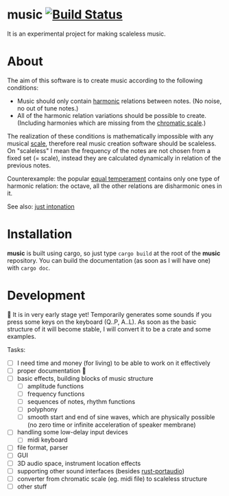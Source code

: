 music [![Build Status](https://travis-ci.org/tiborgats/music.svg?branch=master)](https://travis-ci.org/tiborgats/music)
=====
It is an experimental project for making scaleless music.
# About
The aim of this software is to create music according to the following conditions:
* Music should only contain [harmonic](https://en.wikipedia.org/wiki/Harmony) relations between notes. (No noise, no out of tune notes.)
* All of the harmonic relation variations should be possible to create. (Including harmonies which are missing from the [chromatic scale](https://en.wikipedia.org/wiki/Chromatic_scale).)

The realization of these conditions is mathematically impossible with any musical [scale](https://en.wikipedia.org/wiki/Scale_(music)), therefore real music creation software should be scaleless. On "scaleless" I mean the frequency of the notes are not chosen from a fixed set (= scale), instead they are calculated dynamically in relation of the previous notes.

Counterexample: the popular [equal temperament](https://en.wikipedia.org/wiki/Equal_temperament) contains only one type of harmonic relation: the octave, all the other relations are disharmonic ones in it.

See also: [just intonation](https://en.wikipedia.org/wiki/Just_intonation)

# Installation
**music** is built using cargo, so just type `cargo build` at the root of the **music** repository.
You can build the documentation (as soon as I will have one) with `cargo doc`.

# Development
:construction: It is in very early stage yet! Temporarily generates some sounds if you press some keys on the keyboard (Q..P, A..L).
As soon as the basic structure of it will become stable, I will convert it to be a crate and some examples.

Tasks:
- [ ] I need time and money (for living) to be able to work on it effectively
- [ ] proper documentation :book:
- [ ] basic effects, building blocks of music structure
	- [ ] amplitude functions
	- [ ] frequency functions
	- [ ] sequences of notes, rhythm functions
	- [ ] polyphony
	- [ ] smooth start and end of sine waves, which are physically possible (no zero time or infinite acceleration of speaker membrane)
- [ ] handling some low-delay input devices
	- [ ] midi keyboard
- [ ] file format, parser
- [ ] GUI
- [ ] 3D audio space, instrument location effects
- [ ] supporting other sound interfaces (besides [rust-portaudio](https://github.com/RustAudio/rust-portaudio))
- [ ] converter from chromatic scale (eg. midi file) to scaleless structure
- [ ] other stuff
